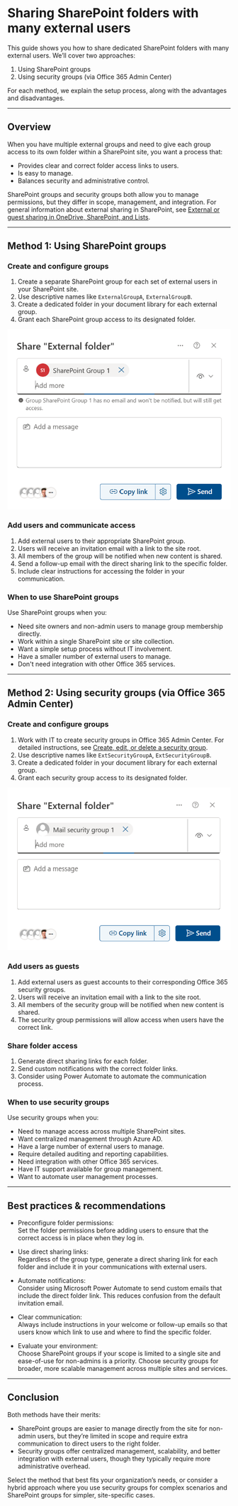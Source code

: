 # Sharing SharePoint folders with many external users

This guide shows you how to share dedicated SharePoint folders with many external users. We’ll cover two approaches:
1. Using SharePoint groups
2. Using security groups (via Office 365 Admin Center)

For each method, we explain the setup process, along with the advantages and disadvantages.

---

## Overview

When you have multiple external groups and need to give each group access to its own folder within a SharePoint site, you want a process that:
- Provides clear and correct folder access links to users.
- Is easy to manage.
- Balances security and administrative control.

SharePoint groups and security groups both allow you to manage permissions, but they differ in scope, management, and integration. For general information about external sharing in SharePoint, see [External or guest sharing in OneDrive, SharePoint, and Lists](https://support.microsoft.com/en-us/office/external-or-guest-sharing-in-onedrive-sharepoint-and-lists-7aa070b8-d094-4921-9dd9-86392f2a79e7#ID0EBF=Work_or_school_account).

---

## Method 1: Using SharePoint groups

### Create and configure groups
1. Create a separate SharePoint group for each set of external users in your SharePoint site.
2. Use descriptive names like `ExternalGroupA`, `ExternalGroupB`.
3. Create a dedicated folder in your document library for each external group.
4. Grant each SharePoint group access to its designated folder.

![Screenshot showing how to share a folder with a SharePoint group](/_media/share-external-folder-with-sharepoint-group.png)

### Add users and communicate access
1. Add external users to their appropriate SharePoint group.
2. Users will receive an invitation email with a link to the site root.
3. All members of the group will be notified when new content is shared.
4. Send a follow-up email with the direct sharing link to the specific folder.
5. Include clear instructions for accessing the folder in your communication.

### When to use SharePoint groups

Use SharePoint groups when you:
- Need site owners and non-admin users to manage group membership directly.
- Work within a single SharePoint site or site collection.
- Want a simple setup process without IT involvement.
- Have a smaller number of external users to manage.
- Don't need integration with other Office 365 services.

---

## Method 2: Using security groups (via Office 365 Admin Center)

### Create and configure groups
1. Work with IT to create security groups in Office 365 Admin Center. For detailed instructions, see [Create, edit, or delete a security group](https://learn.microsoft.com/en-us/microsoft-365/admin/email/create-edit-or-delete-a-security-group).
2. Use descriptive names like `ExtSecurityGroupA`, `ExtSecurityGroupB`.
3. Create a dedicated folder in your document library for each external group.
4. Grant each security group access to its designated folder.

![Screenshot showing how to share a folder with a mail-enabled security group](/_media/share-external-folder-with-mail-enabled-security-group.png)

### Add users as guests
1. Add external users as guest accounts to their corresponding Office 365 security groups.
2. Users will receive an invitation email with a link to the site root.
3. All members of the security group will be notified when new content is shared.
4. The security group permissions will allow access when users have the correct link.

### Share folder access
1. Generate direct sharing links for each folder.
2. Send custom notifications with the correct folder links.
3. Consider using Power Automate to automate the communication process.

### When to use security groups

Use security groups when you:
- Need to manage access across multiple SharePoint sites.
- Want centralized management through Azure AD.
- Have a large number of external users to manage.
- Require detailed auditing and reporting capabilities.
- Need integration with other Office 365 services.
- Have IT support available for group management.
- Want to automate user management processes.

---

## Best practices & recommendations

- Preconfigure folder permissions:  
  Set the folder permissions before adding users to ensure that the correct access is in place when they log in.
  
- Use direct sharing links:  
  Regardless of the group type, generate a direct sharing link for each folder and include it in your communications with external users.

- Automate notifications:  
  Consider using Microsoft Power Automate to send custom emails that include the direct folder link. This reduces confusion from the default invitation email.

- Clear communication:  
  Always include instructions in your welcome or follow-up emails so that users know which link to use and where to find the specific folder.

- Evaluate your environment:  
  Choose SharePoint groups if your scope is limited to a single site and ease-of-use for non-admins is a priority. Choose security groups for broader, more scalable management across multiple sites and services.

---

## Conclusion

Both methods have their merits:

- SharePoint groups are easier to manage directly from the site for non-admin users, but they’re limited in scope and require extra communication to direct users to the right folder.
- Security groups offer centralized management, scalability, and better integration with external users, though they typically require more administrative overhead.

Select the method that best fits your organization’s needs, or consider a hybrid approach where you use security groups for complex scenarios and SharePoint groups for simpler, site-specific cases.
